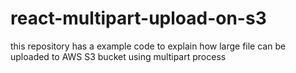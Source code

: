 # react-multipart-upload-on-s3
this repository has a example code to explain how large file can be uploaded to AWS S3 bucket using multipart process
